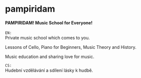 # pampiridam

#### PAMPIRIDAM! Music School for Everyone! 

`EN:`  
Private music school which comes to you.

Lessons of Cello, Piano for Beginners, Music Theory and History.

Music education and sharing love for music.

`CS:`  
Hudební vzdělávání a sdílení lásky k hudbě.